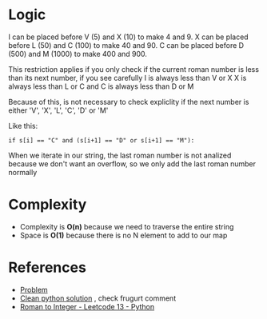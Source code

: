 # Logic

I can be placed before V (5) and X (10) to make 4 and 9. 
X can be placed before L (50) and C (100) to make 40 and 90. 
C can be placed before D (500) and M (1000) to make 400 and 900.

This restriction applies if you only check if the current roman number is
less than its next number, if you see carefully I is always less than V or X
X is always less than L or C and C is always less than D or M

Because of this, is not necessary to check expliclity if the next number is either
'V', 'X', 'L', 'C', 'D' or 'M'

Like this:
```
if s[i] == "C" and (s[i+1] == "D" or s[i+1] == "M"):
```

When we iterate in our string, the last roman number is not analized because we don't
want an overflow, so we only add the last roman number normally

# Complexity
- Complexity is **O(n)** because we need to traverse the entire string
- Space is **O(1)** because there is no N element to add to our map

# References

- [Problem](https://leetcode.com/problems/roman-to-integer/description/)
- [Clean python solution](https://leetcode.com/problems/roman-to-integer/solutions/264743/clean-python-beats-99-78/) , check frugurt comment
- [Roman to Integer - Leetcode 13 - Python](https://www.youtube.com/watch?v=3jdxYj3DD98)
